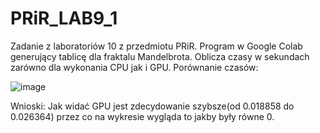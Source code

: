# PRiR_LAB9_1

Zadanie z laboratoriów 10 z przedmiotu PRiR. Program w Google Colab generujący tablicę dla fraktalu Mandelbrota. Oblicza czasy w sekundach zarówno dla wykonania CPU jak i GPU.
Porównanie czasów:

![image](https://user-images.githubusercontent.com/80594314/149620446-f57741b1-ca44-4a10-aefa-341f29ef9dd2.png)



Wnioski:
Jak widać GPU jest zdecydowanie szybsze(od 0.018858 do 0.026364) przez co na wykresie wygląda to jakby były równe 0.
